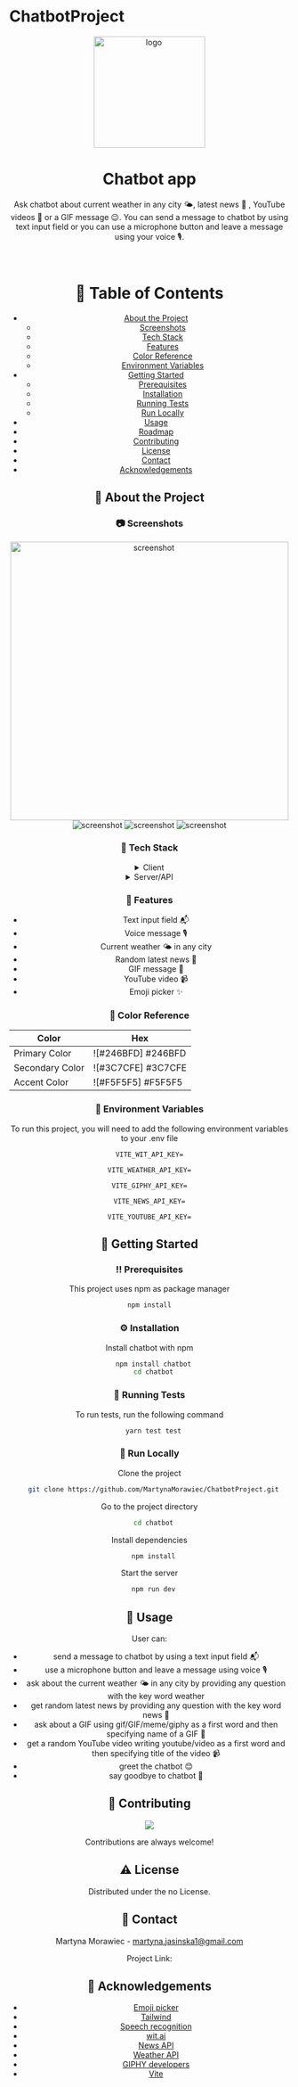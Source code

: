 # ChatbotProject


<div align="center">
  <img src="./chatbot/src/assets/botSmile.png" alt="logo" width="200" height="auto" />
  <h1>Chatbot app</h1>
<div/>
  
  <p>
    Ask chatbot about current weather in any city 🌤, latest news 📰 , YouTube videos 🎥 or a GIF message 😉. You can send a message to chatbot by using text input field or you can use a microphone button and leave a message using your voice 🎙.
  </p>

<br />

<!-- Table of Contents -->
# :notebook_with_decorative_cover: Table of Contents

- [About the Project](#star2-about-the-project)
  * [Screenshots](#camera-screenshots)
  * [Tech Stack](#space_invader-tech-stack)
  * [Features](#dart-features)
  * [Color Reference](#art-color-reference)
  * [Environment Variables](#key-environment-variables)
- [Getting Started](#toolbox-getting-started)
  * [Prerequisites](#bangbang-prerequisites)
  * [Installation](#gear-installation)
  * [Running Tests](#test_tube-running-tests)
  * [Run Locally](#running-run-locally)
- [Usage](#eyes-usage)
- [Roadmap](#compass-roadmap)
- [Contributing](#wave-contributing)
- [License](#warning-license)
- [Contact](#handshake-contact)
- [Acknowledgements](#gem-acknowledgements)

  

<!-- About the Project -->
## :star2: About the Project


<!-- Screenshots -->
### :camera: Screenshots

<div align="center"> 
  <img src="./chatbot/src/assets/welcomePage.png" alt="screenshot" width="500px"/>
  <img src="./chatbot/src/assets/emoji.png" alt="screenshot" />
  <img src="./chatbot/src/assets/messages.png" alt="screenshot" />
  <img src="./chatbot/src/assets/messagesExample.png" alt="screenshot" />
</div>


<!-- TechStack -->
### :space_invader: Tech Stack

<details>
  <summary>Client</summary>
  <ul>
    <li><a href="https://reactjs.org/">React.js</a></li>
    <li><a href="https://tailwindcss.com/">TailwindCSS</a></li>
  </ul>
</details>

<details>
  <summary>Server/API</summary>
  <ul>
    <li><a href="https://developer.mozilla.org/en-US/docs/Web/API/Web_Speech_API">Web Speech API</a></li>
    <li><a href="https://wit.ai/">wit.ai/</a></li>
    <li><a href="https://newsapi.org/">newsapi.org</a></li>
    <li><a href="https://www.weatherapi.com/">weatherapi.com/</a></li>
    <li><a href="https://developers.giphy.com/">developers.giphy.com/</a></li>
  </ul>
</details>


<!-- Features -->
### :dart: Features
- Text input field 📬 
- Voice message 🎙
- Current weather 🌤 in any city
- Random latest news 📰 
- GIF message 🧸
- YouTube video 📹
- Emoji picker ✨


<!-- Color Reference -->
### :art: Color Reference

| Color             | Hex                                                                |
| ----------------- | ------------------------------------------------------------------ |
| Primary Color | ![#246BFD] #246BFD |
| Secondary Color | ![#3C7CFE] #3C7CFE |
| Accent Color | ![#F5F5F5] #F5F5F5 |


<!-- Env Variables -->
### :key: Environment Variables

To run this project, you will need to add the following environment variables to your .env file

`VITE_WIT_API_KEY=`

`VITE_WEATHER_API_KEY=`

`VITE_GIPHY_API_KEY=`

`VITE_NEWS_API_KEY=`

`VITE_YOUTUBE_API_KEY=`

<!-- Getting Started -->
## 	:toolbox: Getting Started

<!-- Prerequisites -->
### :bangbang: Prerequisites

This project uses npm as package manager

```bash
npm install
```

<!-- Installation -->
### :gear: Installation

Install chatbot with npm

```bash
  npm install chatbot
  cd chatbot
```
   
<!-- Running Tests -->
### :test_tube: Running Tests

To run tests, run the following command

```bash
  yarn test test
```

<!-- Run Locally -->
### :running: Run Locally

Clone the project

```bash
  git clone https://github.com/MartynaMorawiec/ChatbotProject.git
```

Go to the project directory

```bash
  cd chatbot
```

Install dependencies

```bash
  npm install
```

Start the server

```bash
  npm run dev
```


<!-- Usage -->
## :eyes: Usage

User can:
- send a message to chatbot by using a text input field 📬 
- use a microphone button and leave a message using voice 🎙
- ask about the current weather 🌤 in any city by providing any question with the key word weather
- get random latest news by providing any question with the key word news 📰 
- ask about a GIF using gif/GIF/meme/giphy as a first word and then specifying name of a GIF 🧸
- get a random YouTube video writing youtube/video as a first word and then specifying title of the video 📹
- greet the chatbot 😊
- say goodbye to chatbot 👋 


<!-- Contributing -->
## :wave: Contributing

<a href="https://github.com/Louis3797/awesome-readme-template/graphs/contributors">
  <img src="https://contrib.rocks/image?repo=Louis3797/awesome-readme-template" />
</a>


Contributions are always welcome!


<!-- License -->
## :warning: License

Distributed under the no License. 


<!-- Contact -->
## :handshake: Contact

Martyna Morawiec - martyna.jasinska1@gmail.com

Project Link: 


<!-- Acknowledgments -->
## :gem: Acknowledgements

 - [Emoji picker](https://www.npmjs.com/package/emoji-picker-react)
 - [Tailwind](https://tailwindcss.com/)
 - [Speech recognition](https://www.npmjs.com/package/react-speech-recognition)
 - [wit.ai](https://wit.ai/)
 - [News API](https://newsapi.org/)
 - [Weather API](https://www.weatherapi.com/)
 - [GIPHY developers](https://developers.giphy.com/)
 - [Vite](https://vitejs.dev/)

 
